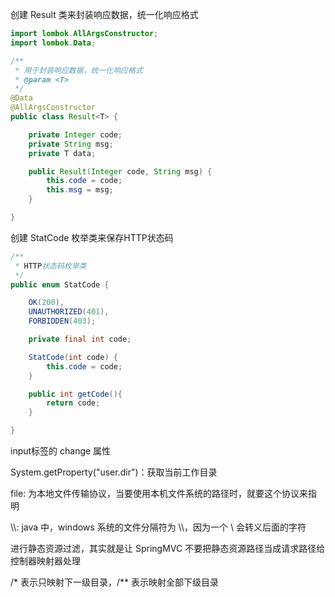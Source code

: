 创建 Result 类来封装响应数据，统一化响应格式

```java
import lombok.AllArgsConstructor;
import lombok.Data;

/**
 * 用于封装响应数据，统一化响应格式
 * @param <T>
 */
@Data
@AllArgsConstructor
public class Result<T> {

    private Integer code;
    private String msg;
    private T data;

    public Result(Integer code, String msg) {
        this.code = code;
        this.msg = msg;
    }

}
```



创建 StatCode 枚举类来保存HTTP状态码

```java
/**
 * HTTP状态码枚举类
 */
public enum StatCode {

    OK(200),
    UNAUTHORIZED(401),
    FORBIDDEN(403);

    private final int code;

    StatCode(int code) {
        this.code = code;
    }

    public int getCode(){
        return code;
    }

}
```



input标签的 change 属性



System.getProperty("user.dir")：获取当前工作目录



file: 为本地文件传输协议，当要使用本机文件系统的路径时，就要这个协议来指明



\\\\: java 中，windows 系统的文件分隔符为 \\\\，因为一个 \ 会转义后面的字符



进行静态资源过滤，其实就是让 SpringMVC 不要把静态资源路径当成请求路径给控制器映射器处理



/* 表示只映射下一级目录，/** 表示映射全部下级目录

